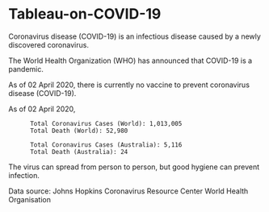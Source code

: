 # Tableau-on-COVID-19
Coronavirus disease (COVID-19) is an infectious disease caused by a newly discovered coronavirus.

The World Health Organization (WHO) has announced that COVID-19 is a pandemic.

As of 02 April 2020, there is currently no vaccine to prevent coronavirus disease (COVID-19).

As of 02 April 2020,

          Total Coronavirus Cases (World): 1,013,005
          Total Death (World): 52,980

          Total Coronavirus Cases (Australia): 5,116
          Total Death (Australia): 24

The virus can spread from person to person, but good hygiene can prevent infection.

Data source: 
        Johns Hopkins Coronavirus Resource Center
        World Health Organisation
